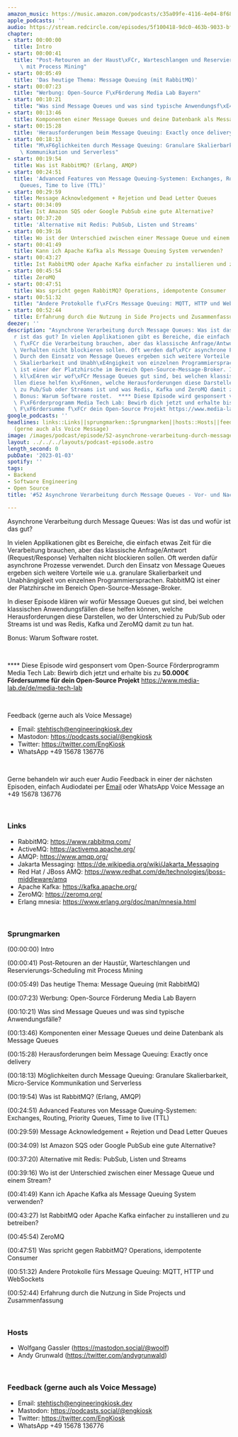 ```yaml
---
amazon_music: https://music.amazon.com/podcasts/c35a09fe-4116-4e04-8f68-77d61b112e46/episodes/1f4e3a28-fb66-48c5-a59b-55aa5b4528fa/engineering-kiosk-52-asynchrone-verarbeitung-durch-message-queues---vor--und-nachteile
apple_podcasts: ''
audio: https://stream.redcircle.com/episodes/5f100418-9dc0-463b-9033-bf99e1b6da3c/stream.mp3
chapter:
- start: 00:00:00
  title: Intro
- start: 00:00:41
  title: "Post-Retouren an der Haust\xFCr, Warteschlangen und Reservierungs-Scheduling\
    \ mit Process Mining"
- start: 00:05:49
  title: 'Das heutige Thema: Message Queuing (mit RabbitMQ)'
- start: 00:07:23
  title: "Werbung: Open-Source F\xF6rderung Media Lab Bayern"
- start: 00:10:21
  title: "Was sind Message Queues und was sind typische Anwendungsf\xE4lle?"
- start: 00:13:46
  title: Komponenten einer Message Queues und deine Datenbank als Message Queues
- start: 00:15:28
  title: 'Herausforderungen beim Message Queuing: Exactly once delivery'
- start: 00:18:13
  title: "M\xF6glichkeiten durch Message Queuing: Granulare Skalierbarkeit, Micro-Service\
    \ Kommunikation und Serverless"
- start: 00:19:54
  title: Was ist RabbitMQ? (Erlang, AMQP)
- start: 00:24:51
  title: 'Advanced Features von Message Queuing-Systemen: Exchanges, Routing, Priority
    Queues, Time to live (TTL)'
- start: 00:29:59
  title: Message Acknowledgement + Rejetion und Dead Letter Queues
- start: 00:34:09
  title: Ist Amazon SQS oder Google PubSub eine gute Alternative?
- start: 00:37:20
  title: 'Alternative mit Redis: PubSub, Listen und Streams'
- start: 00:39:16
  title: Wo ist der Unterschied zwischen einer Message Queue und einem Stream?
- start: 00:41:49
  title: Kann ich Apache Kafka als Message Queuing System verwenden?
- start: 00:43:27
  title: Ist RabbitMQ oder Apache Kafka einfacher zu installieren und zu betreiben?
- start: 00:45:54
  title: ZeroMQ
- start: 00:47:51
  title: Was spricht gegen RabbitMQ? Operations, idempotente Consumer
- start: 00:51:32
  title: "Andere Protokolle f\xFCrs Message Queuing: MQTT, HTTP und WebSockets"
- start: 00:52:44
  title: Erfahrung durch die Nutzung in Side Projects und Zusammenfassung
deezer: ''
description: "Asynchrone Verarbeitung durch Message Queues: Was ist das und wof\xFC\
  r ist das gut? In vielen Applikationen gibt es Bereiche, die einfach etwas Zeit\
  \ f\xFCr die Verarbeitung brauchen, aber das klassische Anfrage/Antwort (Request/Response)\
  \ Verhalten nicht blockieren sollen. Oft werden daf\xFCr asynchrone Prozesse verwendet.\
  \ Durch den Einsatz von Message Queues ergeben sich weitere Vorteile wie u.a. granulare\
  \ Skalierbarkeit und Unabh\xE4ngigkeit von einzelnen Programmiersprachen. RabbitMQ\
  \ ist einer der Platzhirsche im Bereich Open-Source-Message-Broker. In dieser Episode\
  \ kl\xE4ren wir wof\xFCr Message Queues gut sind, bei welchen klassischen Anwendungsf\xE4\
  llen diese helfen k\xF6nnen, welche Herausforderungen diese Darstellen, wo der Unterschied\
  \ zu Pub/Sub oder Streams ist und was Redis, Kafka und ZeroMQ damit zu tun hat.\
  \ Bonus: Warum Software rostet.  **** Diese Episode wird gesponsert vom Open-Source\
  \ F\xF6rderprogramm Media Tech Lab: Bewirb dich jetzt und erhalte bis zu 50.000\u20AC\
  \ F\xF6rdersumme f\xFCr dein Open-Source Projekt https://www.media-lab.de/de/media-tech-lab"
google_podcasts: ''
headlines: links::Links||sprungmarken::Sprungmarken||hosts::Hosts||feedback-gerne-auch-als-voice-message::Feedback
  (gerne auch als Voice Message)
image: /images/podcast/episode/52-asynchrone-verarbeitung-durch-message-queues-vor-und-nachteile.jpg
layout: ../../../layouts/podcast-episode.astro
length_second: 0
pubDate: '2023-01-03'
spotify: ''
tags:
- Backend
- Software Engineering
- Open Source
title: '#52 Asynchrone Verarbeitung durch Message Queues - Vor- und Nachteile'

---
```

<p>Asynchrone Verarbeitung durch Message Queues: Was ist das und wofür ist das gut?</p><p>In vielen Applikationen gibt es Bereiche, die einfach etwas Zeit für die Verarbeitung brauchen, aber das klassische Anfrage/Antwort (Request/Response) Verhalten nicht blockieren sollen. Oft werden dafür asynchrone Prozesse verwendet. Durch den Einsatz von Message Queues ergeben sich weitere Vorteile wie u.a. granulare Skalierbarkeit und Unabhängigkeit von einzelnen Programmiersprachen. RabbitMQ ist einer der Platzhirsche im Bereich Open-Source-Message-Broker.</p><p>In dieser Episode klären wir wofür Message Queues gut sind, bei welchen klassischen Anwendungsfällen diese helfen können, welche Herausforderungen diese Darstellen, wo der Unterschied zu Pub/Sub oder Streams ist und was Redis, Kafka und ZeroMQ damit zu tun hat.</p><p>Bonus: Warum Software rostet.</p><p><br></p><p>**** Diese Episode wird gesponsert vom Open-Source Förderprogramm Media Tech Lab: Bewirb dich jetzt und erhalte bis zu <strong>50.000€ Fördersumme für dein Open-Source Projekt</strong> <a href="https://www.media-lab.de/de/media-tech-lab" rel="nofollow">https://www.media-lab.de/de/media-tech-lab</a></p><p><br></p><p>Feedback (gerne auch als Voice Message)</p><ul><li>Email: <a href="mailto:stehtisch@engineeringkiosk.dev" rel="nofollow">stehtisch@engineeringkiosk.dev</a></li><li>Mastodon: <a href="https://podcasts.social/@engkiosk" rel="nofollow">https://podcasts.social/@engkiosk</a></li><li>Twitter: <a href="https://twitter.com/EngKiosk" rel="nofollow">https://twitter.com/EngKiosk</a></li><li>WhatsApp +49 15678 136776</li></ul><p><br></p><p>Gerne behandeln wir auch euer Audio Feedback in einer der nächsten Episoden, einfach Audiodatei per <a href="https://engineeringkiosk.dev/kontakt/">Email</a> oder WhatsApp Voice Message an +49 15678 136776</p><p><br></p><h3 id="links">Links</h3><ul><li>RabbitMQ: <a href="https://www.rabbitmq.com/" rel="nofollow">https://www.rabbitmq.com/</a></li><li>ActiveMQ: <a href="https://activemq.apache.org/" rel="nofollow">https://activemq.apache.org/</a></li><li>AMQP: <a href="https://www.amqp.org/" rel="nofollow">https://www.amqp.org/</a></li><li>Jakarta Messaging: <a href="https://de.wikipedia.org/wiki/Jakarta_Messaging" rel="nofollow">https://de.wikipedia.org/wiki/Jakarta_Messaging</a></li><li>Red Hat / JBoss AMQ: <a href="https://www.redhat.com/de/technologies/jboss-middleware/amq" rel="nofollow">https://www.redhat.com/de/technologies/jboss-middleware/amq</a></li><li>Apache Kafka: <a href="https://kafka.apache.org/" rel="nofollow">https://kafka.apache.org/</a></li><li>ZeroMQ: <a href="https://zeromq.org/" rel="nofollow">https://zeromq.org/</a></li><li>Erlang mnesia: <a href="https://www.erlang.org/doc/man/mnesia.html" rel="nofollow">https://www.erlang.org/doc/man/mnesia.html</a></li></ul><p><br></p><h3 id="sprungmarken">Sprungmarken</h3><p>(00:00:00) Intro</p><p>(00:00:41) Post-Retouren an der Haustür, Warteschlangen und Reservierungs-Scheduling mit Process Mining</p><p>(00:05:49) Das heutige Thema: Message Queuing (mit RabbitMQ)</p><p>(00:07:23) Werbung: Open-Source Förderung Media Lab Bayern</p><p>(00:10:21) Was sind Message Queues und was sind typische Anwendungsfälle?</p><p>(00:13:46) Komponenten einer Message Queues und deine Datenbank als Message Queues</p><p>(00:15:28) Herausforderungen beim Message Queuing: Exactly once delivery</p><p>(00:18:13) Möglichkeiten durch Message Queuing: Granulare Skalierbarkeit, Micro-Service Kommunikation und Serverless</p><p>(00:19:54) Was ist RabbitMQ? (Erlang, AMQP)</p><p>(00:24:51) Advanced Features von Message Queuing-Systemen: Exchanges, Routing, Priority Queues, Time to live (TTL)</p><p>(00:29:59) Message Acknowledgement + Rejetion und Dead Letter Queues</p><p>(00:34:09) Ist Amazon SQS oder Google PubSub eine gute Alternative?</p><p>(00:37:20) Alternative mit Redis: PubSub, Listen und Streams</p><p>(00:39:16) Wo ist der Unterschied zwischen einer Message Queue und einem Stream?</p><p>(00:41:49) Kann ich Apache Kafka als Message Queuing System verwenden?</p><p>(00:43:27) Ist RabbitMQ oder Apache Kafka einfacher zu installieren und zu betreiben?</p><p>(00:45:54) ZeroMQ</p><p>(00:47:51) Was spricht gegen RabbitMQ? Operations, idempotente Consumer</p><p>(00:51:32) Andere Protokolle fürs Message Queuing: MQTT, HTTP und WebSockets</p><p>(00:52:44) Erfahrung durch die Nutzung in Side Projects und Zusammenfassung</p><p><br></p><h3 id="hosts">Hosts</h3><ul><li>Wolfgang Gassler (<a href="https://mastodon.social/@woolf" rel="nofollow">https://mastodon.social/@woolf</a>)</li><li>Andy Grunwald (<a href="https://twitter.com/andygrunwald" rel="nofollow">https://twitter.com/andygrunwald</a>)</li></ul><p><br></p><h3 id="feedback-gerne-auch-als-voice-message">Feedback (gerne auch als Voice Message)</h3><ul><li>Email: <a href="mailto:stehtisch@engineeringkiosk.dev" rel="nofollow">stehtisch@engineeringkiosk.dev</a></li><li>Mastodon: <a href="https://podcasts.social/@engkiosk" rel="nofollow">https://podcasts.social/@engkiosk</a></li><li>Twitter: <a href="https://twitter.com/EngKiosk" rel="nofollow">https://twitter.com/EngKiosk</a></li><li>WhatsApp +49 15678 136776</li></ul>